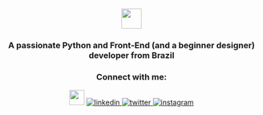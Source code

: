 <h1 align="center"><Hi 👋, I'm David/><img height="40" src="https://emoji.gg/assets/emoji/7333-parrotdance.gif"></h1>
<h3 align="center">A passionate Python and Front-End (and a beginner designer) developer from Brazil</h3>
<div align="center">
  <h3 align="center">Connect with me:</h3>
    <img src="https://github.com/abdoachhoubi/abdoachhoubi/blob/main/gifs/Hi.gif" width="30">
  </h2>
  <a href="https://linkedin.com/in/abdoachhoubi" target="_blank">
    <img src="https://img.shields.io/badge/linkedin-%2300acee.svg?color=405DE6&style=for-the-badge&logo=linkedin&logoColor=white" alt="linkedin" style="margin-bottom: 5px;" />
  </a>
  <a href="https://twitter.com/abdo_achhoubi" target="_blank">
    <img src="https://img.shields.io/badge/twitter-%2300acee.svg?color=1DA1F2&style=for-the-badge&logo=twitter&logoColor=white" alt="twitter" style="margin-bottom: 5px;" />
  </a>
  <a href="https://instagram.com/abdo.achhoubi" target="_blank">
    <img src="https://img.shields.io/badge/instagram-%ff5851db.svg?color=C13584&style=for-the-badge&logo=instagram&logoColor=white" alt="instagram" style="margin-bottom: 5px;" />
  </a>
</div>

